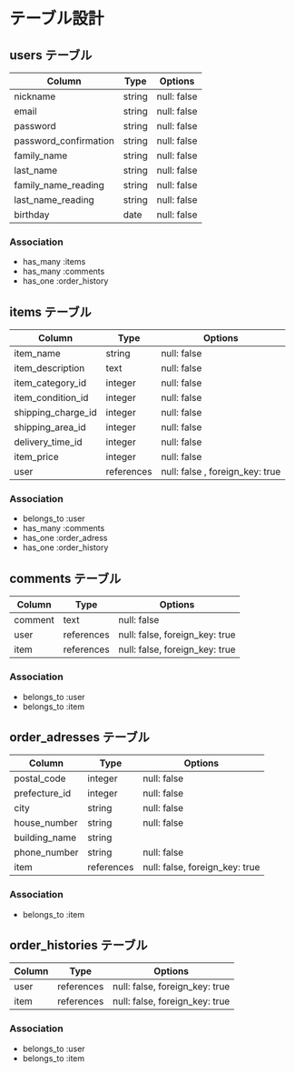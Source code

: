 # テーブル設計

## users テーブル

| Column                  | Type     | Options     |
| --------                | ------   | ----------- |
| nickname                | string   | null: false |
| email                   | string   | null: false |
| password                | string   | null: false |
| password_confirmation   | string   | null: false |
| family_name             | string   | null: false |
| last_name               | string   | null: false |
| family_name_reading     | string   | null: false |
| last_name_reading       | string   | null: false |
| birthday                | date     | null: false |

### Association

- has_many :items
- has_many :comments
- has_one :order_history

## items テーブル

| Column                  | Type        | Options     |
| --------                | ------      | ----------- |
| item_name               | string      | null: false |
| item_description        | text        | null: false |
| item_category_id        | integer     | null: false |
| item_condition_id       | integer     | null: false |
| shipping_charge_id      | integer     | null: false |
| shipping_area_id        | integer     | null: false |
| delivery_time_id        | integer     | null: false |
| item_price              | integer     | null: false |
| user                    | references  | null: false , foreign_key: true|


### Association

- belongs_to :user
- has_many :comments
- has_one :order_adress
- has_one :order_history

## comments テーブル

| Column          | Type       | Options                        |
| ------          | ---------- | ------------------------------ |
| comment         | text       | null: false |
| user            | references | null: false, foreign_key: true |
| item            | references | null: false, foreign_key: true |

### Association

- belongs_to :user
- belongs_to :item


## order_adresses テーブル

| Column                  | Type       | Options     |
| --------                | ------     | ----------- |
| postal_code             | integer    | null: false |
| prefecture_id           | integer    | null: false |
| city                    | string     | null: false |
| house_number            | string     | null: false |
| building_name           | string     |
| phone_number            | string     | null: false |
| item                    | references | null: false, foreign_key: true |

### Association

- belongs_to :item

## order_histories テーブル

| Column                  | Type       | Options     |
| --------                | ------     | ----------- |
| user                    | references | null: false, foreign_key: true |
| item                    | references | null: false, foreign_key: true |

### Association

- belongs_to :user
- belongs_to :item


